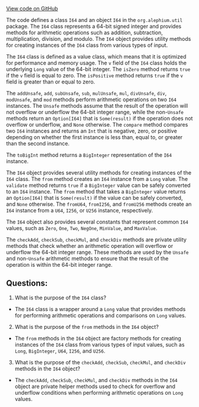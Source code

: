 [View code on GitHub](https://github.com/alephium/alephium/util/src/main/scala/org/alephium/util/I64.scala)

The code defines a class `I64` and an object `I64` in the `org.alephium.util` package. The `I64` class represents a 64-bit signed integer and provides methods for arithmetic operations such as addition, subtraction, multiplication, division, and modulo. The `I64` object provides utility methods for creating instances of the `I64` class from various types of input.

The `I64` class is defined as a value class, which means that it is optimized for performance and memory usage. The `v` field of the `I64` class holds the underlying `Long` value of the 64-bit integer. The `isZero` method returns `true` if the `v` field is equal to zero. The `isPositive` method returns `true` if the `v` field is greater than or equal to zero.

The `addUnsafe`, `add`, `subUnsafe`, `sub`, `mulUnsafe`, `mul`, `divUnsafe`, `div`, `modUnsafe`, and `mod` methods perform arithmetic operations on two `I64` instances. The `Unsafe` methods assume that the result of the operation will not overflow or underflow the 64-bit integer range, while the non-`Unsafe` methods return an `Option[I64]` that is `Some(result)` if the operation does not overflow or underflow, and `None` otherwise. The `compare` method compares two `I64` instances and returns an `Int` that is negative, zero, or positive depending on whether the first instance is less than, equal to, or greater than the second instance.

The `toBigInt` method returns a `BigInteger` representation of the `I64` instance.

The `I64` object provides several utility methods for creating instances of the `I64` class. The `from` method creates an `I64` instance from a `Long` value. The `validate` method returns `true` if a `BigInteger` value can be safely converted to an `I64` instance. The `from` method that takes a `BigInteger` value returns an `Option[I64]` that is `Some(result)` if the value can be safely converted, and `None` otherwise. The `fromU64`, `fromI256`, and `fromU256` methods create an `I64` instance from a `U64`, `I256`, or `U256` instance, respectively.

The `I64` object also provides several constants that represent common `I64` values, such as `Zero`, `One`, `Two`, `NegOne`, `MinValue`, and `MaxValue`.

The `checkAdd`, `checkSub`, `checkMul`, and `checkDiv` methods are private utility methods that check whether an arithmetic operation will overflow or underflow the 64-bit integer range. These methods are used by the `Unsafe` and non-`Unsafe` arithmetic methods to ensure that the result of the operation is within the 64-bit integer range.
## Questions: 
 1. What is the purpose of the `I64` class?
- The `I64` class is a wrapper around a `Long` value that provides methods for performing arithmetic operations and comparisons on `Long` values.

2. What is the purpose of the `from` methods in the `I64` object?
- The `from` methods in the `I64` object are factory methods for creating instances of the `I64` class from various types of input values, such as `Long`, `BigInteger`, `U64`, `I256`, and `U256`.

3. What is the purpose of the `checkAdd`, `checkSub`, `checkMul`, and `checkDiv` methods in the `I64` object?
- The `checkAdd`, `checkSub`, `checkMul`, and `checkDiv` methods in the `I64` object are private helper methods used to check for overflow and underflow conditions when performing arithmetic operations on `Long` values.